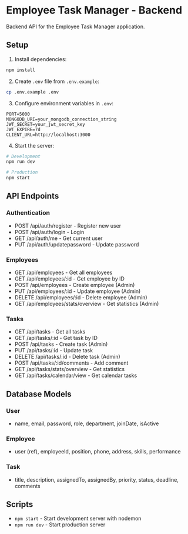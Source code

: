 # Employee Task Manager - Backend

Backend API for the Employee Task Manager application.

## Setup

1. Install dependencies:
```bash
npm install
```

2. Create `.env` file from `.env.example`:
```bash
cp .env.example .env
```

3. Configure environment variables in `.env`:
```env
PORT=5000
MONGODB_URI=your_mongodb_connection_string
JWT_SECRET=your_jwt_secret_key
JWT_EXPIRE=7d
CLIENT_URL=http://localhost:3000
```

4. Start the server:
```bash
# Development
npm run dev

# Production
npm start
```

## API Endpoints

### Authentication
- POST /api/auth/register - Register new user
- POST /api/auth/login - Login
- GET /api/auth/me - Get current user
- PUT /api/auth/updatepassword - Update password

### Employees
- GET /api/employees - Get all employees
- GET /api/employees/:id - Get employee by ID
- POST /api/employees - Create employee (Admin)
- PUT /api/employees/:id - Update employee (Admin)
- DELETE /api/employees/:id - Delete employee (Admin)
- GET /api/employees/stats/overview - Get statistics (Admin)

### Tasks
- GET /api/tasks - Get all tasks
- GET /api/tasks/:id - Get task by ID
- POST /api/tasks - Create task (Admin)
- PUT /api/tasks/:id - Update task
- DELETE /api/tasks/:id - Delete task (Admin)
- POST /api/tasks/:id/comments - Add comment
- GET /api/tasks/stats/overview - Get statistics
- GET /api/tasks/calendar/view - Get calendar tasks

## Database Models

### User
- name, email, password, role, department, joinDate, isActive

### Employee
- user (ref), employeeId, position, phone, address, skills, performance

### Task
- title, description, assignedTo, assignedBy, priority, status, deadline, comments

## Scripts

- `npm start` - Start development server with nodemon
- `npm run dev` - Start production server
